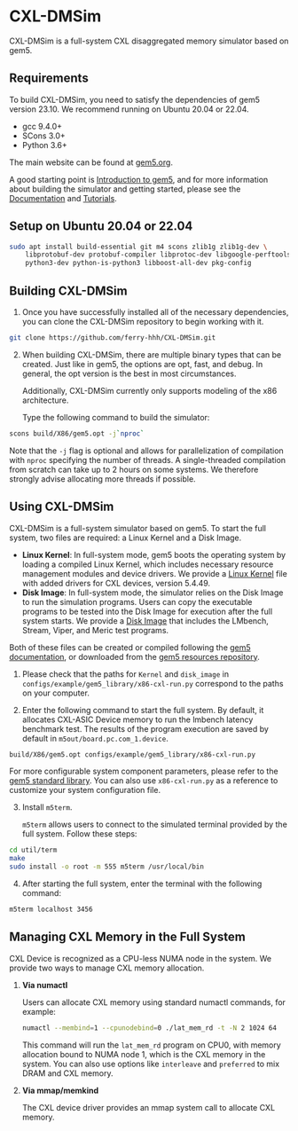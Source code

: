# CXL-DMSim

CXL-DMSim is a full-system CXL disaggregated memory simulator based on gem5.

## Requirements

To build CXL-DMSim, you need to satisfy the dependencies of gem5 version 23.10. We recommend running on Ubuntu 20.04 or 22.04.

- gcc 9.4.0+
- SCons 3.0+
- Python 3.6+

The main website can be found at [gem5.org](http://www.gem5.org/).

A good starting point is [Introduction to gem5](http://www.gem5.org/Introduction), and for more information about building the simulator and getting started, please see the [Documentation](http://www.gem5.org/Documentation) and [Tutorials](http://www.gem5.org/Tutorials).

## Setup on Ubuntu 20.04 or 22.04

```bash
sudo apt install build-essential git m4 scons zlib1g zlib1g-dev \
    libprotobuf-dev protobuf-compiler libprotoc-dev libgoogle-perftools-dev \
    python3-dev python-is-python3 libboost-all-dev pkg-config
```

## Building CXL-DMSim

1. Once you have successfully installed all of the necessary dependencies, you can clone the CXL-DMSim repository to begin working with it.

```bash
git clone https://github.com/ferry-hhh/CXL-DMSim.git
```

2. When building CXL-DMSim, there are multiple binary types that can be created. Just like in gem5, the options are opt, fast, and debug. In general, the opt version is the best in most circumstances. 

   Additionally, CXL-DMSim currently only supports modeling of the x86 architecture.

   Type the following command to build the simulator:

```bash
scons build/X86/gem5.opt -j`nproc`
```

Note that the `-j` flag is optional and allows for parallelization of compilation with `nproc` specifying the number of threads. A single-threaded compilation from scratch can take up to 2 hours on some systems. We therefore strongly advise allocating more threads if possible.

## Using CXL-DMSim

CXL-DMSim is a full-system simulator based on gem5. To start the full system, two files are required: a Linux Kernel and a Disk Image.

- **Linux Kernel**: In full-system mode, gem5 boots the operating system by loading a compiled Linux Kernel, which includes necessary resource management modules and device drivers. We provide a [Linux Kernel](https://drive.google.com/drive/folders/1sxZBsedT19ntJdzN8MTkcbczMGXNXgrM?usp=sharing) file with added drivers for CXL devices, version 5.4.49.
- **Disk Image**: In full-system mode, the simulator relies on the Disk Image to run the simulation programs. Users can copy the executable programs to be tested into the Disk Image for execution after the full system starts. We provide a [Disk Image](https://drive.google.com/drive/folders/1sxZBsedT19ntJdzN8MTkcbczMGXNXgrM?usp=sharing) that includes the LMbench, Stream, Viper, and Meric test programs.

Both of these files can be created or compiled following the [gem5 documentation](https://www.gem5.org/documentation/general_docs/fullsystem/disks), or downloaded from the [gem5 resources repository](https://resources.gem5.org/).

1. Please check that the paths for `Kernel` and `disk_image` in `configs/example/gem5_library/x86-cxl-run.py` correspond to the paths on your computer.

2. Enter the following command to start the full system. By default, it allocates CXL-ASIC Device memory to run the lmbench latency benchmark test. The results of the program execution are saved by default in `m5out/board.pc.com_1.device`.

```bash
build/X86/gem5.opt configs/example/gem5_library/x86-cxl-run.py
```

For more configurable system component parameters, please refer to the [gem5 standard library](https://www.gem5.org/documentation/gem5-stdlib/overview). You can also use `x86-cxl-run.py` as a reference to customize your system configuration file.

3. Install `m5term`.

   `m5term` allows users to connect to the simulated terminal provided by the full system. Follow these steps:

```bash
cd util/term
make
sudo install -o root -m 555 m5term /usr/local/bin
```

4. After starting the full system, enter the terminal with the following command:

```bash
m5term localhost 3456
```

## Managing CXL Memory in the Full System

CXL Device is recognized as a CPU-less NUMA node in the system. We provide two ways to manage CXL memory allocation.

1. **Via numactl**

   Users can allocate CXL memory using standard numactl commands, for example:

   ```bash
   numactl --membind=1 --cpunodebind=0 ./lat_mem_rd -t -N 2 1024 64
   ```

   This command will run the `lat_mem_rd` program on CPU0, with memory allocation bound to NUMA node 1, which is the CXL memory in the system. You can also use options like `interleave` and `preferred` to mix DRAM and CXL memory.

2. **Via mmap/memkind**

   The CXL device driver provides an mmap system call to allocate CXL memory.
